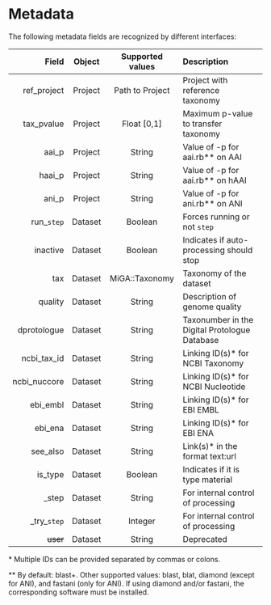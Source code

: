 # Metadata

The following metadata fields are recognized by different interfaces:

| Field      | Object  | Supported values | Description
| ----------:|:-------:|:----------------:|:------------------------------------
| ref_project| Project | Path to Project  | Project with reference taxonomy
| tax_pvalue | Project | Float [0,1]      | Maximum p-value to transfer taxonomy
| aai_p      | Project | String           | Value of -p for aai.rb\*\* on AAI
| haai_p     | Project | String           | Value of -p for aai.rb\*\* on hAAI
| ani_p      | Project | String           | Value of -p for ani.rb\*\* on ANI
| run_`step` | Dataset | Boolean          | Forces running or not `step`
| inactive   | Dataset | Boolean          | Indicates if auto-processing should stop
| tax        | Dataset | MiGA::Taxonomy   | Taxonomy of the dataset
| quality    | Dataset | String           | Description of genome quality
| dprotologue  | Dataset | String         | Taxonumber in the Digital Protologue Database
| ncbi_tax_id  | Dataset | String         | Linking ID(s)* for NCBI Taxonomy
| ncbi_nuccore | Dataset | String         | Linking ID(s)* for NCBI Nucleotide
| ebi_embl     | Dataset | String         | Linking ID(s)* for EBI EMBL
| ebi_ena      | Dataset | String         | Linking ID(s)* for EBI ENA
| see_also     | Dataset | String         | Link(s)* in the format text:url
| is_type      | Dataset | Boolean        | Indicates if it is type material
| _step        | Dataset | String         | For internal control of processing
| \_try_`step` | Dataset | Integer        | For internal control of processing
| ~~user~~     | Dataset | String         | Deprecated

\* Multiple IDs can be provided separated by commas or colons.

\*\* By default: blast+. Other supported values: blast, blat, diamond (except
for ANI), and fastani (only for ANI). If using diamond and/or fastani, the
corresponding software must be installed.

